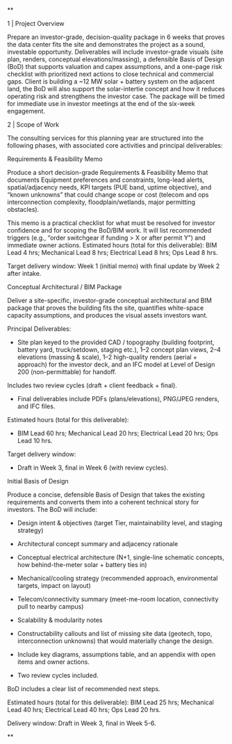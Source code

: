 
**

1 | Project Overview

Prepare an investor-grade, decision-quality package in 6 weeks that proves the data center fits the site and demonstrates the project as a sound, investable opportunity. Deliverables will include investor-grade visuals (site plan, renders, conceptual elevations/massing), a defensible Basis of Design (BoD) that supports valuation and capex assumptions, and a one-page risk checklist with prioritized next actions to close technical and commercial gaps. Client is building a ~12 MW solar + battery system on the adjacent land, the BoD will also support the solar-intertie concept and how it reduces operating risk and strengthens the investor case. The package will be timed for immediate use in investor meetings at the end of the six-week engagement. 

  

2 | Scope of Work

The consulting services for this planning year are structured into the following phases, with associated core activities and principal deliverables:

Requirements & Feasibility Memo

Produce a short decision-grade Requirements & Feasibility Memo that documents Equipment preferences and constraints, long-lead alerts, spatial/adjacency needs, KPI targets (PUE band, uptime objective), and “known unknowns” that could change scope or cost (telecom and ops interconnection complexity, floodplain/wetlands, major permitting obstacles). 

This memo is a practical checklist for what must be resolved for investor confidence and for scoping the BoD/BIM work. It will list recommended triggers (e.g., “order switchgear if funding > X or after permit Y”) and immediate owner actions.
Estimated hours (total for this deliverable): BIM Lead 4 hrs; Mechanical Lead 8 hrs; Electrical Lead 8 hrs; Ops Lead 8 hrs.

Target delivery window: Week 1 (initial memo) with final update by Week 2 after intake.

Conceptual Architectural / BIM Package

Deliver a site-specific, investor-grade conceptual architectural and BIM package that proves the building fits the site, quantifies white-space capacity assumptions, and produces the visual assets investors want. 

Principal Deliverables:

- Site plan keyed to the provided CAD / topography (building footprint, battery yard, truck/setdown, staging etc.), 1–2 concept plan views, 2–4 elevations (massing & scale), 1–2 high-quality renders (aerial + approach) for the investor deck, and an IFC model at Level of Design 200 (non-permittable) for handoff. 
    

Includes two review cycles (draft + client feedback + final).

- Final deliverables include PDFs (plans/elevations), PNG/JPEG renders, and IFC files.
    

Estimated hours (total for this deliverable): 

- BIM Lead 60 hrs; Mechanical Lead 20 hrs; Electrical Lead 20 hrs; Ops Lead 10 hrs.
    

Target delivery window: 

- Draft in Week 3, final in Week 6 (with review cycles).
    

Initial Basis of Design

Produce a concise, defensible Basis of Design that takes the existing requirements and converts them into a coherent technical story for investors. The BoD will include: 

- Design intent & objectives (target Tier, maintainability level, and staging strategy)
    
- Architectural concept summary and adjacency rationale
    
- Conceptual electrical architecture (N+1, single-line schematic concepts, how behind-the-meter solar + battery ties in)
    
- Mechanical/cooling strategy (recommended approach, environmental targets, impact on layout)
    
- Telecom/connectivity summary (meet-me-room location, connectivity pull to nearby campus)
    
- Scalability & modularity notes
    
- Constructability callouts and list of missing site data (geotech, topo, interconnection unknowns) that would materially change the design.
    
- Include key diagrams, assumptions table, and an appendix with open items and owner actions.
    
- Two review cycles included.
    

BoD includes a clear list of recommended next steps.

Estimated hours (total for this deliverable): BIM Lead 25 hrs; Mechanical Lead 40 hrs; Electrical Lead 40 hrs; Ops Lead 20 hrs.

Delivery window: Draft in Week 3, final in Week 5-6.

  
**
